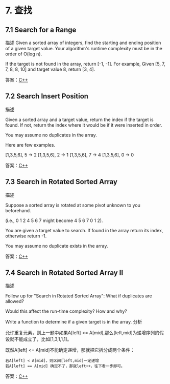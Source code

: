 # 7. 查找
## 7.1 Search for a Range
描述
Given a sorted array of integers, find the starting and ending position of a given target value.
Your algorithm's runtime complexity must be in the order of O(log n).

If the target is not found in the array, return [-1, -1].
For example, Given [5, 7, 7, 8, 8, 10] and target value 8, return [3, 4].

答案：[C++](code/7.1.hpp)

## 7.2 Search Insert Position
描述

Given a sorted array and a target value, return the index if the target is found. If not, return the index where it would be if it were inserted in order.

You may assume no duplicates in the array.

Here are few examples.

[1,3,5,6], 5 → 2
[1,3,5,6], 2 → 1
[1,3,5,6], 7 → 4
[1,3,5,6], 0 → 0

答案：[C++](code/7.2.hpp)

## 7.3 Search in Rotated Sorted Array
描述

Suppose a sorted array is rotated at some pivot unknown to you beforehand.

(i.e., 0 1 2 4 5 6 7 might become 4 5 6 7 0 1 2).

You are given a target value to search. If found in the array return its index, otherwise return -1.

You may assume no duplicate exists in the array.

答案：[C++](code/7.3.hpp)

## 7.4 Search in Rotated Sorted Array II
描述

Follow up for "Search in Rotated Sorted Array": What if duplicates are allowed?

Would this affect the run-time complexity? How and why?

Write a function to determine if a given target is in the array.
分析

允许重复元素，则上一题中如果A[left] <= A[mid],那么[left,mid]为递增序列的假设就不能成立了，比如[1,3,1,1,1]。

既然A[left] <= A[mid]不能确定递增，那就把它拆分成两个条件：

    若A[left] < A[mid]，则区间[left,mid]一定递增
    若A[left] == A[mid] 确定不了，那就left++，往下看一步即可。

答案：[C++](code/7.4.hpp)
